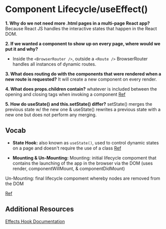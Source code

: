 # Component Lifecycle/useEffect()

**1. Why do we not need more .html pages in a multi-page React app?**
Because React JS handles the interactive states that happen in the React DOM.

**2. If we wanted a component to show up on every page, where would we put it and why?**

- Inside the ``<BrowserRouter />``, outside a ``<Route />``
BrowserRouter handles all instances of dynamic routes.

**3. What does routing do with the components that were rendered when a new route is requested?**
It will create a new component on every render.

**4. What does props.children contain?** whatever is included between the opening and closing tags when invoking a component [Ref](https://codeburst.io/a-quick-intro-to-reacts-props-children-cb3d2fce4891)

**5. How do useState() and this.setState() differ?**
setState() merges the previous state w/ the new one & useState() rewrites a previous state with a new one but does not perform any merging.

## Vocab
- **State Hook:** also known as ``useState()``, used to control dynamic states on a page and doesn't require the use of a class [Ref](https://reactjs.org/docs/hooks-state.html)

- **Mounting & Un-Mounting:**
Mounting: initial lifecycle compoment that contains the launching of the app in the browser via the DOM (uses render,  componentWillMount, & componentDidMount)

Un-Mounting: final lifecycle compoment whereby nodes are removed from the DOM

[Ref](https://www.code-sample.com/2019/11/react-lifecycle-components-mounting.html)

## Additional Resources
[Effects Hook Documentation](https://reactjs.org/docs/hooks-effect.html)